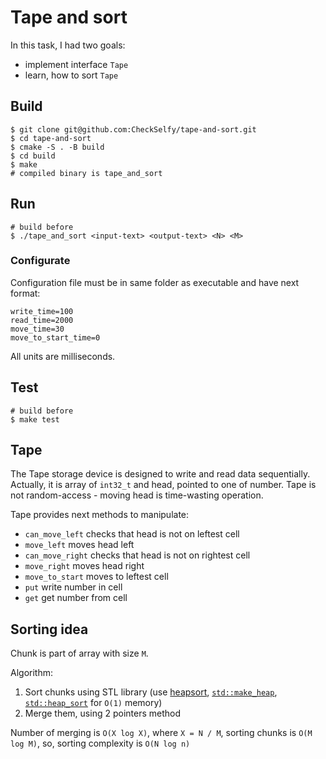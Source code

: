 # Tape and sort

In this task, I had two goals:
* implement interface `Tape`
* learn, how to sort `Tape`

## Build
```shell
$ git clone git@github.com:CheckSelfy/tape-and-sort.git
$ cd tape-and-sort
$ cmake -S . -B build
$ cd build
$ make 
# compiled binary is tape_and_sort
```

## Run
```shell
# build before
$ ./tape_and_sort <input-text> <output-text> <N> <M>
```

### Configurate 
Configuration file must be in same folder as executable and have next format:
```
write_time=100
read_time=2000
move_time=30
move_to_start_time=0
```
All units are milliseconds.

## Test
```shell
# build before
$ make test
```


## Tape

The Tape storage device is designed to write and read data sequentially. 
Actually, it is array of `int32_t` and head, pointed to one of number. 
Tape is not random-access - moving head is time-wasting operation.

Tape provides next methods to manipulate:
* `can_move_left` checks that head is not on leftest cell
* `move_left` moves head left
* `can_move_right` checks that head is not on rightest cell
* `move_right` moves head right 
* `move_to_start` moves to leftest cell
* `put` write number in cell
* `get` get number from cell

## Sorting idea

Chunk is part of array with size `M`.

Algorithm:
1. Sort chunks using STL library (use [heapsort](https://en.wikipedia.org/wiki/Heapsort), [`std::make_heap`](https://en.cppreference.com/w/cpp/algorithm/make_heap), [`std::heap_sort`](https://en.cppreference.com/w/cpp/algorithm/sort_heap) for `O(1)` memory)
2. Merge them, using 2 pointers method

Number of merging is `O(X log X)`, where `X = N / M`, sorting chunks is `O(M log M)`, so, sorting complexity is `O(N log n)`
